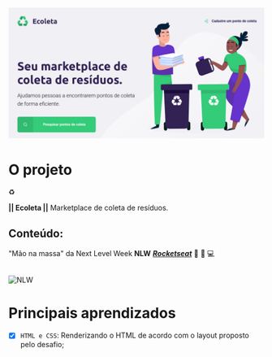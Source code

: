 ![Ecoleta](https://github.com/renygrando/ecoleta/blob/master/assets/ecoleta.png?raw=true)
---
# O projeto  

:recycle:

**|| Ecoleta ||**  Marketplace de coleta de resíduos.

## Conteúdo:

"Mão na massa" da Next Level Week **NLW** [**_Rocketseat_**](https://rocketseat.com.br) :purple_heart: :rocket: :computer: 

## 

![NLW](https://lander.rocketseat.dev/uploads/nextlevelweek_18baaf82af.svg)

# Principais aprendizados

- [x] `HTML e CSS`: Renderizando o HTML de acordo com o layout proposto pelo desafio; 

